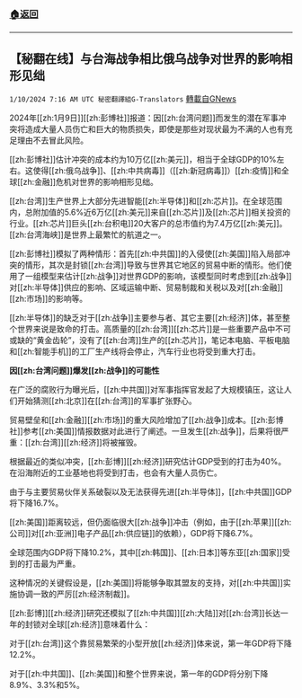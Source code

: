 ###  [:house:返回](README.md)
---


## 【秘翻在线】与台海战争相比俄乌战争对世界的影响相形见绌
`1/10/2024 7:16 AM UTC 秘密翻譯組G-Translators` [轉載自GNews](https://gnews.org/articles/2203730)

2024年[[zh:1月9日]][[zh:彭博社]]报道：因[[zh:台湾问题]]而发生的潜在军事冲突将造成大量人员伤亡和巨大的物质损失，即使是那些对现状最为不满的人也有充足理由不去冒此风险。

[[zh:彭博社]]估计冲突的成本约为10万亿[[zh:美元]]，相当于全球GDP的10%左右。这使得[[zh:俄乌战争]]、[[zh:中共病毒]]（[[zh:新冠病毒]]）[[zh:疫情]]和全球[[zh:金融]]危机对世界的影响相形见绌。

[[zh:台湾]]生产世界上大部分先进智能[[zh:半导体]]和[[zh:芯片]]。在全球范围内，总附加值的5.6%近6万亿[[zh:美元]]来自[[zh:芯片]]及[[zh:芯片]]相关投资的行业。[[zh:芯片]]巨头[[zh:台积电]]20大客户的总市值约为7.4万亿[[zh:美元]]。[[zh:台湾海峡]]是世界上最繁忙的航道之一。

[[zh:彭博社]]模拟了两种情形：首先[[zh:中共国]]的入侵使[[zh:美国]]陷入局部冲突的情形，其次是封锁[[zh:台湾]]导致与世界其它地区的贸易中断的情形。他们使用了一组模型来估计[[zh:战争]]对世界GDP的影响，该模型同时考虑到[[zh:战争]]对[[zh:半导体]]供应的影响、区域运输中断、贸易制裁和关税以及对[[zh:金融]][[zh:市场]]的影响等。

[[zh:半导体]]的缺乏对于[[zh:战争]]主要参与者、其它主要[[zh:经济]]体，甚至整个世界来说是致命的打击。高质量的[[zh:台湾]][[zh:芯片]]是一些重要产品中不可或缺的“黄金齿轮”，没有了[[zh:台湾]]生产的[[zh:芯片]]，笔记本电脑、平板电脑和[[zh:智能手机]]的工厂生产线将会停止，汽车行业也将受到重大打击。

**因[[zh:台湾问题]]爆发[[zh:战争]]的可能性**

在广泛的腐败行为曝光后，[[zh:中共国]]对军事指挥官发起了大规模镇压，这让人们开始猜测[[zh:北京]]在[[zh:台湾]]的军事扩张野心。

贸易壁垒和[[zh:金融]][[zh:市场]]的重大风险增加了[[zh:战争]]成本。[[zh:彭博社]]参考[[zh:美国]]情报数据对此进行了阐述。一旦发生[[zh:战争]]，后果将很严重：[[zh:台湾]][[zh:经济]]将被摧毁。

根据最近的类似冲突，[[zh:彭博]][[zh:经济]]研究估计GDP受到的打击为40%。在沿海附近的工业基地也将受到打击，也会有大量人员伤亡。

由于与主要贸易伙伴关系破裂以及无法获得先进[[zh:半导体]]，[[zh:中共国]]GDP将下降16.7%。

[[zh:美国]]距离较远，但仍面临很大[[zh:战争]]冲击（例如，由于[[zh:苹果]][[zh:公司]]对[[zh:亚洲]]电子产品[[zh:供应链]]的依赖），GDP将下降6.7%。

全球范围内GDP将下降10.2%，其中[[zh:韩国]]、[[zh:日本]]等东亚[[zh:国家]]受到的打击最为严重。

这种情况的关键假设是，[[zh:美国]]将能够争取其盟友的支持，对[[zh:中共国]]实施协调一致的严厉[[zh:经济制裁]]。

[[zh:彭博]][[zh:经济]]研究还模拟了[[zh:中共国]][[zh:大陆]]对[[zh:台湾]]长达一年的封锁对全球[[zh:经济]]意味着什么：

对于[[zh:台湾]]这个靠贸易繁荣的小型开放[[zh:经济]]体来说，第一年GDP将下降12.2%。

对于[[zh:中共国]]、[[zh:美国]]和整个世界来说，第一年的GDP将分别下降8.9%、3.3%和5%。
